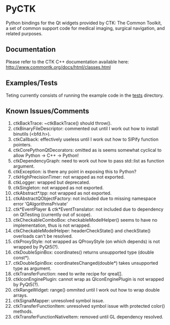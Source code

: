 PyCTK
=====
Python bindings for the Qt widgets provided by CTK: The Common Toolkit, a set of common support code for medical imaging, surgical navigation, and related purposes.

Documentation
-------------
Please refer to the CTK C++ documentation available here: http://www.commontk.org/docs/html/classes.html

Examples/Tests
--------------
Teting currently consists of running the example code in the [tests](/tests/) directory.

Known Issues/Comments
---------------------

1. ctkBackTrace: ~ctkBackTrace() should throw().
2. ctkBinaryFileDescriptor: commented out until I work out how to install binutils (<bfd.h>).
3. ctkCallback: effectively useless until I work out how to SIPify function pointers.
4. ctkCorePythonQtDecorators: omitted as is seems somewhat cyclical to allow Python -> C++ -> Python!
5. ctkDependencyGraph: need to work out how to pass std::list<int> as function argument.
6. ctkException: is there any point in exposing this to Python?
7. ctkHighPrecisionTimer: not wrapped as not exported.
8. ctkLogger: wrapped but deprecated.
9. ctkSingleton: not wrapped as not exported.
10. ctkAbstract\*.tpp: not wrapped as not exported.
11. ctkAbstractQObjectFactory: not included due to missing namespace error 'QAlgorithmsPrivate'
12. ctk\*EventPlayer & ctk\*EventTranslator: not included due to dependency on QtTesting (currently out of scope).
13. ctkCheckableComboBox: checkableModelHelper() seems to have no implementation, thus is not wrapped.
14. ctkCheckableModelHelper: headerCheckState() and checkState() overloads can't be resolved.
15. ctkProxyStyle: not wrapped as QProxyStyle (on which depends) is not wrapped by PyQt5(?).
16. ctkDoubleSpinBox: coordinates() returns unsupported type (double const\*).
17. ctkDoubleSpinBox: coordinatesChanged(double\*) takes unsupported type as argument.
18. ctkTransferFunction: need to write recipe for qreal[].
19. ctkIconEnginePlugin: cannot wrap as QIconEnginePlugin is not wrapped by PyQt5(?).
20. ctkRangeWidget: range() ommited until I work out how to wrap double arrays.
21. ctkSignalMapper: unresolved symbol issue.
22. ctkTransferFunctionItem: unresolved symbol issue with protected color() methods.
23. ctkTransferFunctionNativeItem: removed until GL dependency resolved.
